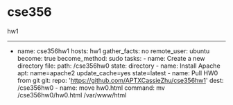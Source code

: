 # cse356
hw1

---
- name: cse356hw1
  hosts: hw1
  gather_facts: no
  remote_user: ubuntu
  become: true
  become_method: sudo
  tasks:
          - name: Create a new directory
            file:
                    path: /cse356hw0
                    state: directory
          - name: Install Apache
            apt: name=apache2 update_cache=yes state=latest
          - name: Pull HW0 from git
            git:
                    repo: 'https://github.com/APTXCassieZhu/cse356hw1'
                    dest: /cse356hw0
          - name: move hw0.html
            command: mv /cse356hw0/hw0.html /var/www/html

